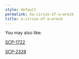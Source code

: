 ```yaml
---
style: default
permalink: Xa-circus-of-a-wreck
title: a-circus-of-a-wreck
---
```

You may also like:

[SCP-1722](http://scp-wiki.net/scp-1722)

[SCP-2328](http://scp-wiki.net/scp-2328)
